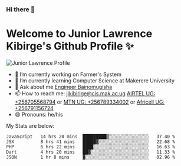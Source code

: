 ### Hi there 👋 
# Welcome to Junior Lawrence Kibirge's Github Profile ✨
![Junior Lawrence Profile](https://pbs.twimg.com/profile_images/1065993735853490178/FMG94Mv7_400x400.jpg)
<!--
**juniorkibirige/juniorkibirige** is a ✨ _special_ ✨ repository because its `README.md` (this file) appears on your GitHub profile.

Here are some ideas to get you started:

- 🔭 I’m currently working on ...
- 🌱 I’m currently learning ...
- 👯 I’m looking to collaborate on ...
- 🤔 I’m looking for help with ...
- 💬 Ask me about ...
- 📫 How to reach me: ...
- 😄 Pronouns: ...
- ⚡ Fun fact: ...
-->
- 🔭 I’m currently working on Farmer's System
- 🌱 I’m currently learning Computer Science at Makerere University
- 💬 Ask about me [Engineer Bainomugisha](mailto:baino@mak.ac.ug)
- 📫 How to reach me: [jlkibirige@cis.mak.ac.ug](mailto:jlkibirige@cis.mak.ac.ug) [AIRTEL UG: +256705568794](tel:+256705568794) or [MTN UG: +256789334002](tel:+256789334002) or [Africell UG: +256791156724](tel:+256791156724)
- 😄 Pronouns: he/his

My Stats are below:

<!--START_SECTION:waka-->
```text
JavaScript   14 hrs 20 mins  █████████▒░░░░░░░░░░░░░░░   37.40 % 
JSX          8 hrs 41 mins   █████▓░░░░░░░░░░░░░░░░░░░   22.68 % 
PHP          6 hrs 22 mins   ████░░░░░░░░░░░░░░░░░░░░░   16.63 % 
Dart         4 hrs 20 mins   ██▓░░░░░░░░░░░░░░░░░░░░░░   11.33 % 
JSON         1 hr 8 mins     ▓░░░░░░░░░░░░░░░░░░░░░░░░   02.96 % 
```
<!--END_SECTION:waka-->

